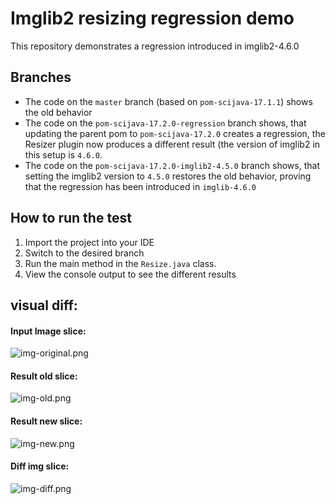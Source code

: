 # Imglib2 resizing regression demo

This repository demonstrates a regression introduced in imglib2-4.6.0

## Branches
- The code on the `master` branch (based on `pom-scijava-17.1.1`) shows the old behavior
- The code on the `pom-scijava-17.2.0-regression` branch shows, that updating
	the parent pom to `pom-scijava-17.2.0` creates a regression, the Resizer plugin
	now produces a different result (the version of imglib2 in this setup is `4.6.0`.
- The code on the `pom-scijava-17.2.0-imglib2-4.5.0` branch shows, that setting
	the imglib2 version to `4.5.0` restores the old behavior, proving that the
	regression has been introduced in `imglib-4.6.0`

## How to run the test

1. Import the project into your IDE
2. Switch to the desired branch
3. Run the main method in the `Resize.java` class.
4. View the console output to see the different results


## visual diff:

#### Input Image slice: 
![img-original.png](https://i.imgur.com/hMUFNCC.png)


#### Result old slice:
![img-old.png](https://i.imgur.com/DaGexef.png)


#### Result new slice:
![img-new.png](https://i.imgur.com/UaiGiDq.png)

#### Diff img slice:
![img-diff.png](https://i.imgur.com/g87UCZ0.png)